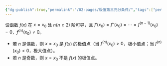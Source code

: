 ```yaml
---
{"dg-publish":true,"permalink":"/02-pages/极值第三充分条件/","tags":["personal/blog","math/高等数学/导数"]}
---
```


设函数 $f(x)$ 在 $x = x_0$ 处 $n (n \geq 2)$ 阶可导，且 $f'(x_0) = f''(x_0) = \cdots = f^{(n-1)}(x_0) = 0$，$f^{(n)}(x_0) \neq 0$。
- 若 $n$ 是偶数，则 $x = x_0$ 是 $f(x)$ 的极值点（当 $f^{(n)}(x_0) > 0$，极小值点；当 $f^{(n)}(x_0) < 0$，极大值点）。
- 若 $n$ 是奇数，则 $x = x_0$ 不是 $f(x)$ 的极值点。

